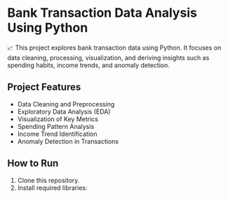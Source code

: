 # Bank Transaction Data Analysis Using Python

📈 This project explores bank transaction data using Python. It focuses on data cleaning, processing, visualization, and deriving insights such as spending habits, income trends, and anomaly detection.

## Project Features
- Data Cleaning and Preprocessing
- Exploratory Data Analysis (EDA)
- Visualization of Key Metrics
- Spending Pattern Analysis
- Income Trend Identification
- Anomaly Detection in Transactions

## How to Run
1. Clone this repository.
2. Install required libraries:
